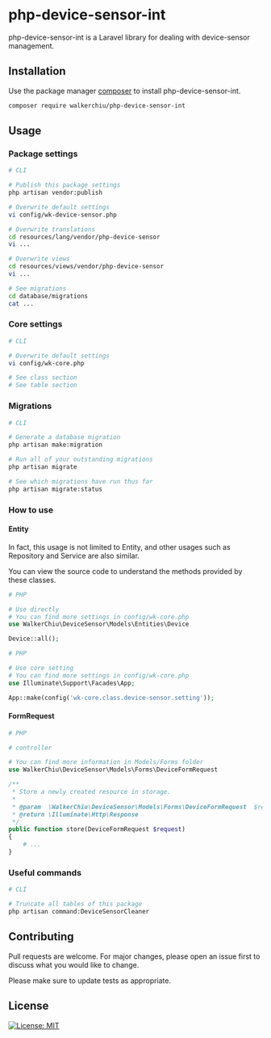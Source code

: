 # php-device-sensor-int

php-device-sensor-int is a Laravel library for dealing with device-sensor management.

## Installation

Use the package manager [composer](https://getcomposer.org/download/) to install php-device-sensor-int.

``` bash
composer require walkerchiu/php-device-sensor-int
```

## Usage

### Package settings

``` bash
# CLI

# Publish this package settings
php artisan vendor:publish

# Overwrite default settings
vi config/wk-device-sensor.php

# Overwrite translations
cd resources/lang/vendor/php-device-sensor
vi ...

# Overwrite views
cd resources/views/vendor/php-device-sensor
vi ...

# See migrations
cd database/migrations
cat ...
```

### Core settings

``` bash
# CLI

# Overwrite default settings
vi config/wk-core.php

# See class section
# See table section
```

### Migrations

``` bash
# CLI

# Generate a database migration
php artisan make:migration

# Run all of your outstanding migrations
php artisan migrate

# See which migrations have run thus far
php artisan migrate:status
```

### How to use

#### Entity

In fact, this usage is not limited to Entity, and other usages such as Repository and Service are also similar.

You can view the source code to understand the methods provided by these classes.

``` php
# PHP

# Use directly
# You can find more settings in config/wk-core.php
use WalkerChiu\DeviceSensor\Models\Entities\Device

Device::all();
```

``` php
# PHP

# Use core setting
# You can find more settings in config/wk-core.php
use Illuminate\Support\Facades\App;

App::make(config('wk-core.class.device-sensor.setting'));
```

#### FormRequest

``` php
# PHP

# controller

# You can find more information in Models/Forms folder
use WalkerChiu\DeviceSensor\Models\Forms\DeviceFormRequest

/**
 * Store a newly created resource in storage.
 *
 * @param  \WalkerChiu\DeviceSensor\Models\Forms\DeviceFormRequest  $request
 * @return \Illuminate\Http\Response
 */
public function store(DeviceFormRequest $request)
{
    # ...
}
```

### Useful commands

``` bash
# CLI

# Truncate all tables of this package
php artisan command:DeviceSensorCleaner
```

## Contributing

Pull requests are welcome. For major changes, please open an issue first to discuss what you would like to change.

Please make sure to update tests as appropriate.

## License

[![License: MIT](https://img.shields.io/badge/License-MIT-yellow.svg)](https://opensource.org/licenses/MIT)
